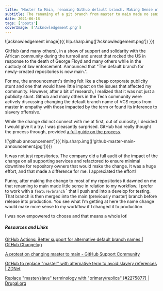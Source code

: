 ```yaml
---
title: 'Master to Main, renaming Github default branch. Making Sense of it?'
subtitle: The renaming of a git branch from master to main made no sense at first. But I did it and I'm not going back
date: 2021-06-18
tags: ['posts']
coverImage: ['Acknowledgement.png']
---
```


![acknowledgement image]({{ hlp.sharp.img(['Acknowledgement.png']) }})

GitHub (and many others), in a show of support and solidarity with the African community during the turmoil and unrest that rocked the US in response to the death of George Floyd and many others while in the custody of law enforcement. Announced that "The default branch for newly-created repositories is now main.".

For me, the announcement's timing felt like a cheap corporate publicity stunt and one that would have little impact on the issues that affected my community. However, after a bit of research, I realized that it was not just a publicity stunt. Github and many others in the Tech community were actively discussing changing the default branch name of VCS repos from master in empathy with those impacted by the term or found its inference to slavery offensive.

While the change did not connect with me at first, out of curiosity, I decided I would give it a try. I was pleasantly surprised. GitHub had really thought the process through, provided [a full guide on the process](https://github.com/github/renaming/).

!['github announcement']({{ hlp.sharp.img(['github-master-main-announcement.jpg'])}})

It was not just repositories. The company did a full audit of the impact of the change on all supporting services and refactored to ensure minimal downtime for repository owners that would make the change. It was a huge effort, and that made a difference for me. I appreciated the effort!

Funny, after making the change to most of my repositories it dawned on me that renaming to main made little sense in relation to my workflow. I prefer to work with a `feature/branch` `  that I push and into a develop for testing. That branch is then merged into the main (previously master) branch before release into production.  You see what I'm getting at here the name change would make more sense to my workflow if I changed it to production.

I was now empowered to choose and that means a whole lot!

##### Resources and Links

[GitHub Actions: Better support for alternative default branch names | GitHub Changelog](https://www.notion.so/GitHub-Actions-Better-support-for-alternative-default-branch-names-GitHub-Changelog-a65ca0d7802944ff800c4aa4ed485bd9)

[A protest on changing master to main - GitHub Support Community](https://www.notion.so/A-protest-on-changing-master-to-main-GitHub-Support-Community-e58d4c2319784622b1eba8b7e1a011e5)

[GitHub to replace "master" with alternative term to avoid slavery references | ZDNet](https://www.notion.so/GitHub-to-replace-master-with-alternative-term-to-avoid-slavery-references-ZDNet-01b84cd1780c46939f100eb8bc5028c9)

[Replace "master/slave" terminology with "primary/replica" [#2275877] | Drupal.org](https://www.notion.so/Replace-master-slave-terminology-with-primary-replica-2275877-Drupal-org-386b03b8b0fa4396b1e497dec07d8b56)

